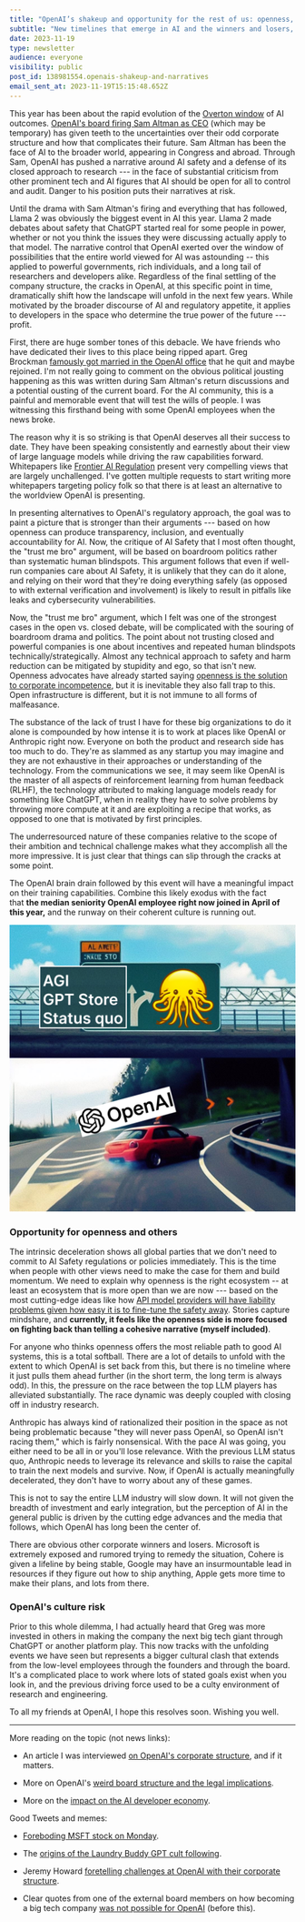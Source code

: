 ```yaml
---
title: "OpenAI’s shakeup and opportunity for the rest of us: openness, brain drain, and new realities "
subtitle: "New timelines that emerge in AI and the winners and losers, regardless of the unfolding details. "
date: 2023-11-19
type: newsletter
audience: everyone
visibility: public
post_id: 138981554.openais-shakeup-and-narratives
email_sent_at: 2023-11-19T15:15:48.652Z
---
```

This year has been about the rapid evolution of the [Overton window](https://en.wikipedia.org/wiki/Overton_window#:~:text=The%20Overton%20window%20is%20an,public%20to%20expand%20the%20window.) of AI outcomes. [OpenAI\'s board firing Sam Altman as CEO](https://openai.com/blog/openai-announces-leadership-transition) (which may be temporary) has given teeth to the uncertainties over their odd corporate structure and how that complicates their future. Sam Altman has been the face of AI to the broader world, appearing in Congress and abroad. Through Sam, OpenAI has pushed a narrative around AI safety and a defense of its closed approach to research --- in the face of substantial criticism from other prominent tech and AI figures that AI should be open for all to control and audit. Danger to his position puts their narratives at risk.

Until the drama with Sam Altman\'s firing and everything that has followed, Llama 2 was obviously the biggest event in AI this year. Llama 2 made debates about safety that ChatGPT started real for some people in power, whether or not you think the issues they were discussing actually apply to that model. The narrative control that OpenAI exerted over the window of possibilities that the entire world viewed for AI was astounding \-- this applied to powerful governments, rich individuals, and a long tail of researchers and developers alike. Regardless of the final settling of the company structure, the cracks in OpenAI, at this specific point in time, dramatically shift how the landscape will unfold in the next few years. While motivated by the broader discourse of AI and regulatory appetite, it applies to developers in the space who determine the true power of the future --- profit.

First, there are huge somber tones of this debacle. We have friends who have dedicated their lives to this place being ripped apart. Greg Brockman [famously got married in the OpenAI office](https://twitter.com/gdb/status/1194293326452625408) that he quit and maybe rejoined. I\'m not really going to comment on the obvious political jousting happening as this was written during Sam Altman\'s return discussions and a potential ousting of the current board. For the AI community, this is a painful and memorable event that will test the wills of people. I was witnessing this firsthand being with some OpenAI employees when the news broke.

The reason why it is so striking is that OpenAI deserves all their success to date. They have been speaking consistently and earnestly about their view of large language models while driving the raw capabilities forward. Whitepapers like [Frontier AI Regulation](https://arxiv.org/abs/2307.03718) present very compelling views that are largely unchallenged. I\'ve gotten multiple requests to start writing more whitepapers targeting policy folk so that there is at least an alternative to the worldview OpenAI is presenting.

In presenting alternatives to OpenAI's regulatory approach, the goal was to paint a picture that is stronger than their arguments --- based on how openness can produce transparency, inclusion, and eventually accountability for AI. Now, the critique of AI Safety that I most often thought, the "trust me bro" argument, will be based on boardroom politics rather than systematic human blindspots. This argument follows that even if well-run companies care about AI Safety, it is unlikely that they can do it alone, and relying on their word that they're doing everything safely (as opposed to with external verification and involvement) is likely to result in pitfalls like leaks and cybersecurity vulnerabilities.

Now, the "trust me bro" argument, which I felt was one of the strongest cases in the open vs. closed debate, will be complicated with the souring of boardroom drama and politics. The point about not trusting closed and powerful companies is one about incentives and repeated human blindspots technically/strategically. Almost any technical approach to safety and harm reduction can be mitigated by stupidity and ego, so that isn't new. Openness advocates have already started saying [openness is the solution to corporate incompetence](https://twitter.com/EMostaque/status/1726070804918550569), but it is inevitable they also fall trap to this. Open infrastructure is different, but it is not immune to all forms of malfeasance.

The substance of the lack of trust I have for these big organizations to do it alone is compounded by how intense it is to work at places like OpenAI or Anthropic right now. Everyone on both the product and research side has too much to do. They're as slammed as any startup you may imagine and they are not exhaustive in their approaches or understanding of the technology. From the communications we see, it may seem like OpenAI is the master of all aspects of reinforcement learning from human feedback (RLHF), the technology attributed to making language models ready for something like ChatGPT, when in reality they have to solve problems by throwing more compute at it and are exploiting a recipe that works, as opposed to one that is motivated by first principles.

The underresourced nature of these companies relative to the scope of their ambition and technical challenge makes what they accomplish all the more impressive. It is just clear that things can slip through the cracks at some point.

The OpenAI brain drain followed by this event will have a meaningful impact on their training capabilities. Combine this likely exodus with the fact that **the median seniority OpenAI employee right now joined in April of this year,** and the runway on their coherent culture is running out.

![Image.png](images/138981554.openais-shakeup-and-narratives_d94788cf-6080-45f8-b4d7-4b9b24598d06.png)

### Opportunity for openness and others

The intrinsic deceleration shows all global parties that we don\'t need to commit to AI Safety regulations or policies immediately. This is the time when people with other views need to make the case for them and build momentum. We need to explain why openness is the right ecosystem \-- at least an ecosystem that is more open than we are now --- based on the most cutting-edge ideas like how [API model providers will have liability problems given how easy it is to fine-tune the safety away](https://www.interconnects.ai/i/137911702/moderation-training-infrastructure-liability). Stories capture mindshare, and **currently, it feels like the openness side is more focused on fighting back than telling a cohesive narrative (myself included)**.

For anyone who thinks openness offers the most reliable path to good AI systems, this is a total softball. There are a lot of details to unfold with the extent to which OpenAI is set back from this, but there is no timeline where it just pulls them ahead further (in the short term, the long term is always odd). In this, the pressure on the race between the top LLM players has alleviated substantially. The race dynamic was deeply coupled with closing off in industry research.

Anthropic has always kind of rationalized their position in the space as not being problematic because "they will never pass OpenAI, so OpenAI isn't racing them," which is fairly nonsensical. With the pace AI was going, you either need to be all in or you'll lose relevance. With the previous LLM status quo, Anthropic needs to leverage its relevance and skills to raise the capital to train the next models and survive. Now, if OpenAI is actually meaningfully decelerated, they don't have to worry about any of these games.

This is not to say the entire LLM industry will slow down. It will not given the breadth of investment and early integration, but the perception of AI in the general public is driven by the cutting edge advances and the media that follows, which OpenAI has long been the center of.

There are obvious other corporate winners and losers. Microsoft is extremely exposed and rumored trying to remedy the situation, Cohere is given a lifeline by being stable, Google may have an insurmountable lead in resources if they figure out how to ship anything, Apple gets more time to make their plans, and lots from there.

### OpenAI's culture risk

Prior to this whole dilemma, I had actually heard that Greg was more invested in others in making the company the next big tech giant through ChatGPT or another platform play. This now tracks with the unfolding events we have seen but represents a bigger cultural clash that extends from the low-level employees through the founders and through the board. It's a complicated place to work where lots of stated goals exist when you look in, and the previous driving force used to be a culty environment of research and engineering.

To all my friends at OpenAI, I hope this resolves soon. Wishing you well.

<div>

------------------------------------------------------------------------

</div>

More reading on the topic (not news links):

-   An article I was interviewed [on OpenAI's corporate structure](https://www.forbes.com/sites/timabansal/2023/10/13/does-openais-non-profit-ownership-structure-actually-matter/?sh=1673fbd17d18), and if it matters.

-   More on OpenAI's [weird board structure and the legal implications](https://sharongoldman.substack.com/p/i-spent-last-weekend-writing-about).

-   More on the [impact on the AI developer economy](https://www.latent.space/p/the-end-of-openai).

Good Tweets and memes:

-   [Foreboding MSFT stock on Monday](https://twitter.com/benthompson/status/1725913316558574004).

-   The [origins of the Laundry Buddy GPT cult following](https://twitter.com/jeremyphoward/status/1725712222629081547).

-   Jeremy Howard [foretelling challenges at OpenAI with their corporate structure](https://twitter.com/jeremyphoward/status/1725714720400068752).

-   Clear quotes from one of the external board members on how becoming a big tech company [was not possible for OpenAI](https://twitter.com/jeremyphoward/status/1725968386902147243) (before this).
